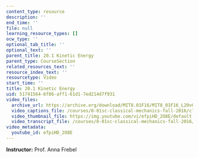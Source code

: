 ```yaml
---
content_type: resource
description: ''
end_time: ''
file: null
learning_resource_types: []
ocw_type: ''
optional_tab_title: ''
optional_text: ''
parent_title: 20.1 Kinetic Energy
parent_type: CourseSection
related_resources_text: ''
resource_index_text: ''
resourcetype: Video
start_time: ''
title: 20.1 Kinetic Energy
uid: 51741564-6f86-aff1-61d1-7ed214d7f931
video_files:
  archive_url: https://archive.org/download/MIT8.01F16/MIT8_01F16_L20v01_360p.mp4
  video_captions_file: /courses/8-01sc-classical-mechanics-fall-2016/c715a32c02f850d6b87b37513ee10b55_efpiHD_2O8E.vtt
  video_thumbnail_file: https://img.youtube.com/vi/efpiHD_2O8E/default.jpg
  video_transcript_file: /courses/8-01sc-classical-mechanics-fall-2016/1ab505600282095893c1c6202e7f749a_efpiHD_2O8E.pdf
video_metadata:
  youtube_id: efpiHD_2O8E
---
```


**Instructor:** Prof. Anna Frebel

